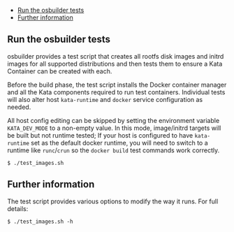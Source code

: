 * [Run the osbuilder tests](#run-the-osbuilder-tests)
* [Further information](#further-information)

## Run the osbuilder tests

osbuilder provides a test script that creates all rootfs disk images and
initrd images for all supported distributions and then tests them to ensure a
Kata Container can be created with each.

Before the build phase, the test script installs the Docker container manager
and all the Kata components required to run test containers. Individual tests
will also alter host `kata-runtime` and `docker` service configuration as needed.

All host config editing can be skipped by setting the environment variable
`KATA_DEV_MODE` to a non-empty value. In this mode, image/initrd targets
will be built but not runtime tested; If your host is configured to have
`kata-runtime` set as the default docker runtime, you will need to switch
to a runtime like `runc`/`crun` so the `docker build` test commands work
correctly.

```
$ ./test_images.sh
```

## Further information

The test script provides various options to modify the way it runs. For full
details:

```
$ ./test_images.sh -h
```
